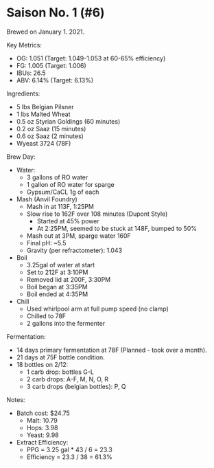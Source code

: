 # Saison No. 1 (#6)

Brewed on January 1. 2021.

Key Metrics:

 * OG: 1.051 (Target: 1.049-1.053 at 60-65% efficiency)
 * FG: 1.005 (Target: 1.006)
 * IBUs: 26.5
 * ABV: 6.14% (Target: 6.13%)

Ingredients:

 * 5 lbs Belgian Pilsner
 * 1 lbs Malted Wheat
 * 0.5 oz Styrian Goldings (60 minutes)
 * 0.2 oz Saaz (15 minutes)
 * 0.6 oz Saaz (2 minutes)
 * Wyeast 3724 (78F)

Brew Day:

 * Water:
   * 3 gallons of RO water
   * 1 gallon of RO water for sparge
   * Gypsum/CaCL 1g of each
 * Mash (Anvil Foundry)
   * Mash in at 113F, 1:25PM
   * Slow rise to 162F over 108 minutes (Dupont Style)
     * Started at 45% power
     * At 2:25PM, seemed to be stuck at 148F, bumped to 50%
   * Mash out at 3PM, sparge water 160F
   * Final pH: ~5.5
   * Gravity (per refractometer): 1.043
 * Boil
   * 3.25gal of water at start
   * Set to 212F at 3:10PM
   * Removed lid at 200F, 3:30PM
   * Boil began at 3:35PM
   * Boil ended at 4:35PM
 * Chill
   * Used whirlpool arm at full pump speed (no clamp)
   * Chilled to 78F
   * 2 gallons into the fermenter

Fermentation:

 * 14 days primary fermentation at 78F (Planned - took over a month).
 * 21 days at 75F bottle condition.
 * 18 bottles on 2/12:
   * 1 carb drop: bottles G-L
   * 2 carb drops: A-F, M, N, O, R
   * 3 carb drops (belgian bottles): P, Q

Notes:

 * Batch cost: $24.75
   * Malt: 10.79
   * Hops: 3.98
   * Yeast: 9.98
 * Extract Efficiency:
   * PPG = 3.25 gal * 43 / 6 = 23.3
   * Efficiency = 23.3 / 38 = 61.3%
